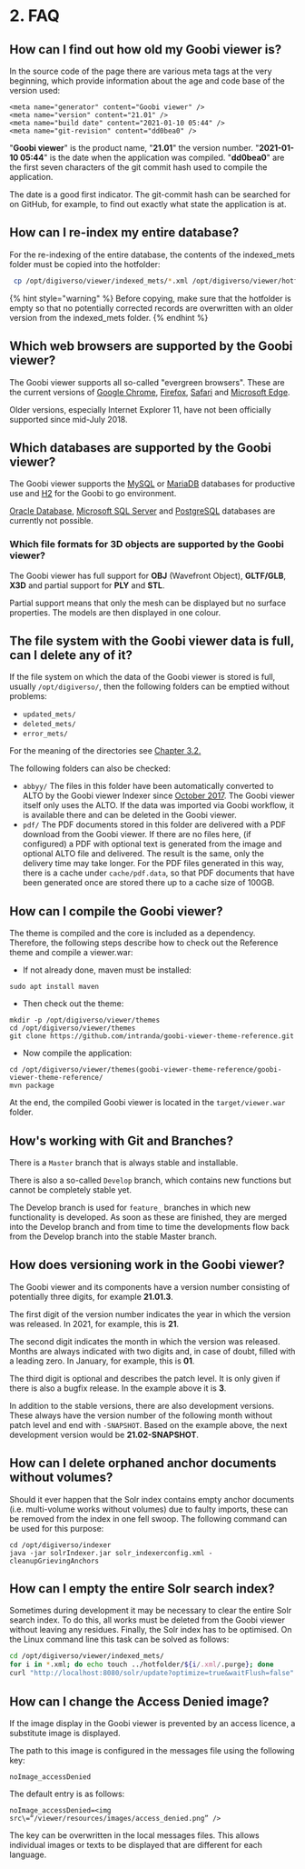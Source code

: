 # 2. FAQ

## How can I find out how old my Goobi viewer is?

In the source code of the page there are various meta tags at the very beginning, which provide information about the age and code base of the version used:

```markup
<meta name="generator" content="Goobi viewer" />
<meta name="version" content="21.01" />
<meta name="build date" content="2021-01-10 05:44" />
<meta name="git-revision" content="dd0bea0" />
```

"**Goobi viewer**" is the product name, "**21.01**" the version number. "**2021-01-10 05:44**" is the date when the application was compiled. "**dd0bea0**" are the first seven characters of the git commit hash used to compile the application. 

The date is a good first indicator. The git-commit hash can be searched for on GitHub, for example, to find out exactly what state the application is at.

## How can I re-index my entire database? 

For the re-indexing of the entire database, the contents of the indexed\_mets folder must be copied into the hotfolder:

```bash
 cp /opt/digiverso/viewer/indexed_mets/*.xml /opt/digiverso/viewer/hotfolder/ 
```

{% hint style="warning" %}
Before copying, make sure that the hotfolder is empty so that no potentially corrected records are overwritten with an older version from the indexed\_mets folder. 
{% endhint %}

## Which web browsers are supported by the Goobi viewer? 

The Goobi viewer supports all so-called "evergreen browsers". These are the current versions of [Google Chrome](https://www.google.com/chrome/), [Firefox](http://www.mozilla.org/firefox/), [Safari](http://www.apple.com/safari/) and [Microsoft Edge](https://www.microsoft.com/en-us/windows/microsoft-edge). 

Older versions, especially Internet Explorer 11, have not been officially supported since mid-July 2018. 

## Which databases are supported by the Goobi viewer? 

The Goobi viewer supports the [MySQL](https://en.wikipedia.org/wiki/MySQL) or [MariaDB](https://en.wikipedia.org/wiki/MariaDB) databases for productive use and [H2](https://en.wikipedia.org/wiki/H2_%28DBMS%29) for the Goobi to go environment. 

[Oracle Database](https://en.wikipedia.org/wiki/Oracle_Database), [Microsoft SQL Server](https://en.wikipedia.org/wiki/Microsoft_SQL_Server) and [PostgreSQL](https://en.wikipedia.org/wiki/PostgreSQL) databases are currently not possible.

### Which file formats for 3D objects are supported by the Goobi viewer?

The Goobi viewer has full support for **OBJ** \(Wavefront Object\), **GLTF/GLB**, **X3D** and partial support for **PLY** and **STL**.

Partial support means that only the mesh can be displayed but no surface properties. The models are then displayed in one colour.

## The file system with the Goobi viewer data is full, can I delete any of it?

If the file system on which the data of the Goobi viewer is stored is full, usually `/opt/digiverso/`, then the following folders can be emptied without problems:

* `updated_mets/`
* `deleted_mets/`
* `error_mets/`

For the meaning of the directories see [Chapter 3.2.](3/3.2.md)

The following folders can also be checked:

* `abbyy/`  The files in this folder have been automatically converted to ALTO by the Goobi viewer Indexer since [October 2017](https://docs.intranda.com/goobi-viewer-digests-de/2017/10#speicherverbrauch). The Goobi viewer itself only uses the ALTO. If the data was imported via Goobi workflow, it is available there and can be deleted in the Goobi viewer.
* `pdf/` The PDF documents stored in this folder are delivered with a PDF download from the Goobi viewer. If there are no files here, \(if configured\) a PDF with optional text is generated from the image and optional ALTO file and delivered. The result is the same, only the delivery time may take longer.  For the PDF files generated in this way, there is a cache under `cache/pdf.data`, so that PDF documents that have been generated once are stored there up to a cache size of 100GB.

## How can I compile the Goobi viewer?

The theme is compiled and the core is included as a dependency. Therefore, the following steps describe how to check out the Reference theme and compile a viewer.war:

* If not already done, maven must be installed: 

```text
sudo apt install maven
```

* Then check out the theme: 

```text
mkdir -p /opt/digiverso/viewer/themes
cd /opt/digiverso/viewer/themes
git clone https://github.com/intranda/goobi-viewer-theme-reference.git
```

* Now compile the application: 

```text
cd /opt/digiverso/viewer/themes(goobi-viewer-theme-reference/goobi-viewer-theme-reference/
mvn package
```

At the end, the compiled Goobi viewer is located in the `target/viewer.war` folder.

## How's working with Git and Branches?

There is a `Master` branch that is always stable and installable. 

There is also a so-called `Develop` branch, which contains new functions but cannot be completely stable yet. 

The Develop branch is used for `feature_` branches in which new functionality is developed. As soon as these are finished, they are merged into the Develop branch and from time to time the developments flow back from the Develop branch into the stable Master branch.

## How does versioning work in the Goobi viewer?

The Goobi viewer and its components have a version number consisting of potentially three digits, for example **21.01.3**.

The first digit of the version number indicates the year in which the version was released. In 2021, for example, this is **21**.

The second digit indicates the month in which the version was released. Months are always indicated with two digits and, in case of doubt, filled with a leading zero. In January, for example, this is **01**.

The third digit is optional and describes the patch level. It is only given if there is also a bugfix release. In the example above it is **3**.

In addition to the stable versions, there are also development versions. These always have the version number of the following month without patch level and end with `-SNAPSHOT`. Based on the example above, the next development version would be **21.02-SNAPSHOT**.

## How can I delete orphaned anchor documents without volumes?

Should it ever happen that the Solr index contains empty anchor documents \(i.e. multi-volume works without volumes\) due to faulty imports, these can be removed from the index in one fell swoop. The following command can be used for this purpose:

```text
cd /opt/digiverso/indexer
java -jar solrIndexer.jar solr_indexerconfig.xml -cleanupGrievingAnchors
```

## How can I empty the entire Solr search index?

Sometimes during development it may be necessary to clear the entire Solr search index. To do this, all works must be deleted from the Goobi viewer without leaving any residues. Finally, the Solr index has to be optimised. On the Linux command line this task can be solved as follows:

```bash
cd /opt/digiverso/viewer/indexed_mets/
for i in *.xml; do echo touch ../hotfolder/${i/.xml/.purge}; done
curl "http://localhost:8080/solr/update?optimize=true&waitFlush=false"
```

## How can I change the Access Denied image?

If the image display in the Goobi viewer is prevented by an access licence, a substitute image is displayed.

The path to this image is configured in the messages file using the following key:

```text
noImage_accessDenied
```

The default entry is as follows:

```text
noImage_accessDenied=<img src\=“/viewer/resources/images/access_denied.png” />
```

The key can be overwritten in the local messages files. This allows individual images or texts to be displayed that are different for each language.

